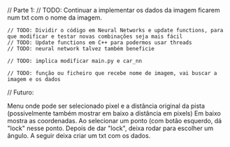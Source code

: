 // Parte 1:
    // TODO: Continuar a implementar os dados da imagem ficarem num txt com o nome da imagem.

    // TODO: Dividir o código em Neural Networks e update functions, para que modificar e testar novas combinações seja mais fácil
    // TODO: Update functions em C++ para podermos usar threads
    // TODO: neural network talvez também beneficie

    // TODO: implica modificar main.py e car_nn

    // TODO: função ou ficheiro que recebe nome de imagem, vai buscar a imagem e os dados


// Futuro:

Menu onde pode ser selecionado pixel e a distância original da pista (possivelmente também mostrar em baixo a distância em pixels)
Em baixo mostra as coordenadas.
Ao selecionar um ponto (com botão esquerdo, dá "lock" nesse ponto.
Depois de dar "lock", deixa rodar para escolher um ângulo.
A seguir deixa criar um txt com os dados.